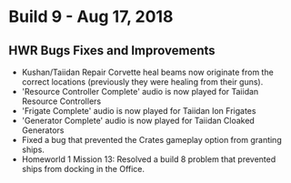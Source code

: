 # Build 9 - Aug 17, 2018

## HWR Bugs Fixes and Improvements
* Kushan/Taiidan Repair Corvette heal beams now originate from the correct locations (previously they were healing from their guns).
* 'Resource Controller Complete' audio is now played for Taiidan Resource Controllers
* 'Frigate Complete' audio is now played for Taiidan Ion Frigates
* 'Generator Complete' audio is now played for Taiidan Cloaked Generators
* Fixed a bug that prevented the Crates gameplay option from granting ships.
* Homeworld 1 Mission 13: Resolved a build 8 problem that prevented ships from docking in the Office.